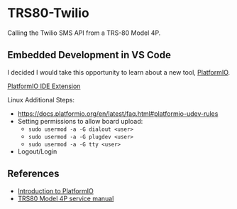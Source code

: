 # TRS80-Twilio

Calling the Twilio SMS API from a TRS-80 Model 4P.



## Embedded Development in VS Code
I decided I would take this opportunity to learn about a new tool, [PlatformIO](https://platformio.org/).

[PlatformIO IDE Extension](https://marketplace.visualstudio.com/items?itemName=platformio.platformio-ide)

Linux Additional Steps:
* https://docs.platformio.org/en/latest/faq.html#platformio-udev-rules
* Setting permissions to allow board upload:
  * ```sudo usermod -a -G dialout <user>```
  * ```sudo usermod -a -G plugdev <user>```
  * ```sudo usermod -a -G tty <user>```
* Logout/Login


## References
* [Introduction to PlatformIO](https://www.youtube.com/watch?v=0poh_2rBq7E)
* [TRS80 Model 4P service manual](https://archive.org/details/TRS80Model4PServiceManual/mode/2up)
